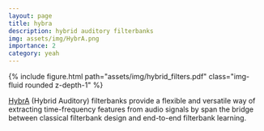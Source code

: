 ```yaml
---
layout: page
title: hybra
description: hybrid auditory filterbanks
img: assets/img/HybrA.png
importance: 2
category: yeah
---
```


{% include figure.html path="assets/img/hybrid_filters.pdf" class="img-fluid rounded z-depth-1" %}

<a href="https://github.com/danedane-haider/HybrA-Filterbanks">HybrA</a> (Hybrid Auditory) filterbanks provide a flexible and versatile way of extracting time-frequency features from audio signals by span the bridge between classical filterbank design and end-to-end filterbank learning.


